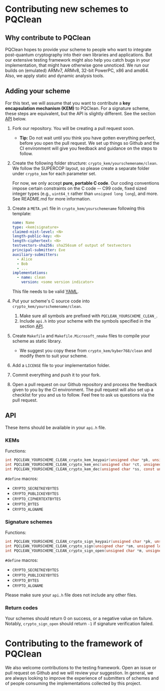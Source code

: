 Contributing new schemes to PQClean
===================================

Why contribute to PQClean
-------------------------

PQClean hopes to provide your scheme to people who want to integrate post-quantum cryptography into their own libraries and applications. But our extensive testing framework might also help you catch bugs in your implementation, that might have otherwise gone unnoticed. We run our builds on (emulated) ARMv7, ARMv8, 32-bit PowerPC, x86 and amd64. Also, we apply static and dynamic analysis tools.

Adding your scheme
------------------

For this text, we will assume that you want to contribute a **key encapsulation mechanism (KEM)** to PQClean. For a signature scheme, these steps are equivalent, but the API is slightly different.
See the section [API](#API) below.

1. Fork our repository. You will be creating a pull request soon.
    * **Tip:** Do not wait until you think you have gotten everything perfect, before you open the pull request. We set up things so Github and the CI environment will give you feedback and guidance on the steps to follow.

2. Create the following folder structure: `crypto_kem/yourschemename/clean`. We follow the SUPERCOP layout, so please create a separate folder under `crypto_kem` for each parameter set.

    For now, we only accept **pure, portable C code**. Our coding conventions impose certain constraints on the C code -- C99 code, fixed sized integer types (e.g., `uint64_t` rather than `unsigned long long`), and more.  See README.md for more information.

3. Create a `META.yml` file in `crypto_kem/yourschemename` following this template:

    ```yaml
    name: Name
    type: <kem|signature>
    claimed-nist-level: <N>
    length-public-key: <N>
    length-ciphertext: <N>
    testvectors-sha256: sha256sum of output of testvectors
    principal-submitter: Eve
    auxiliary-submitters:
      - Alice
      - Bob
      - ...
    implementations:
      - name: clean
        version: <some version indicator>
    ```

    This file needs to be valid [YAML](https://yaml.org/).

4. Put your scheme's C source code into `crypto_kem/yourschemename/clean`.

    1. Make sure all symbols are prefixed with `PQCLEAN_YOURSCHEME_CLEAN_`.
    2. Include `api.h` into your scheme with the symbols specified in the section [API](#API).

5. Create `Makefile` and `Makefile.Microsoft_nmake` files to compile your scheme as static library.
    * We suggest you copy these from `crypto_kem/kyber768/clean` and modify them to suit your scheme.

6. Add a `LICENSE` file to your implementation folder.

7. Commit everything and push it to your fork.

8. Open a pull request on our Github repository and process the feedback given to you by the CI environment.  The pull request will also set up a checklist for you and us to follow.  Feel free to ask us questions via the pull request.

API
---

These items should be available in your `api.h` file.

### KEMs

Functions:

```c
int PQCLEAN_YOURSCHEME_CLEAN_crypto_kem_keypair(unsigned char *pk, unsigned char *sk);
int PQCLEAN_YOURSCHEME_CLEAN_crypto_kem_enc(unsigned char *ct, unsigned char *ss, const unsigned char *pk);
int PQCLEAN_YOURSCHEME_CLEAN_crypto_kem_dec(unsigned char *ss, const unsigned char *ct, const unsigned char *sk);
```

`#define` macros:

* `CRYPTO_SECRETKEYBYTES`
* `CRYPTO_PUBLICKEYBYTES`
* `CRYPTO_CIPHERTEXTBYTES`
* `CRYPTO_BYTES`
* `CRYPTO_ALGNAME`

### Signature schemes

Functions:

```c
int PQCLEAN_YOURSCHEME_CLEAN_crypto_sign_keypair(unsigned char *pk, unsigned char *sk);
int PQCLEAN_YOURSCHEME_CLEAN_crypto_sign(unsigned char *sm, unsigned long long *smlen, const unsigned char *msg, unsigned long long len, const unsigned char *sk);
int PQCLEAN_YOURSCHEME_CLEAN_crypto_sign_open(unsigned char *m, unsigned long long *mlen, const unsigned char *sm, unsigned long long smlen, const unsigned char *pk);
```

`#define` macros:

* `CRYPTO_SECRETKEYBYTES`
* `CRYPTO_PUBLICKEYBYTES`
* `CRYPTO_BYTES`
* `CRYPTO_ALGNAME`

Please make sure your `api.h` file does not include any other files.

### Return codes

Your schemes should return 0 on success, or a negative value on failure.
Notably, `crypto_sign_open` should return `-1` if signature verification failed.

Contributing to the framework of PQClean
========================================

We also welcome contributions to the testing framework. Open an issue or pull request on Github and we will review your suggestion. In general, we are always looking to improve the experience of submitters of schemes and of people consuming the implementations collected by this project.
